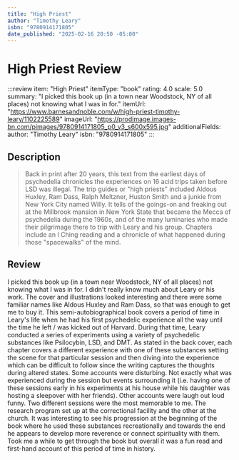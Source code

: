 ```yaml
---
title: "High Priest"
author: "Timothy Leary"
isbn: "9780914171805"
date_published: "2025-02-16 20:50 -05:00"
---
```


# High Priest Review

:::review
item: "High Priest"
itemType: "book"
rating: 4.0
scale: 5.0
summary: "I picked this book up (in a town near Woodstock, NY of all places) not knowing what I was in for."
itemUrl: "https://www.barnesandnoble.com/w/high-priest-timothy-leary/1102225589"
imageUrl: "https://prodimage.images-bn.com/pimages/9780914171805_p0_v3_s600x595.jpg"
additionalFields:
  author: "Timothy Leary"
  isbn: "9780914171805"
:::

## Description

> Back in print after 20 years, this text from the earliest days of psychedelia chronicles the experiences on 16 acid trips taken before LSD was illegal. The trip guides or "high priests" included Aldous Huxley, Ram Dass, Ralph Meltzner, Huston Smith and a junkie from New York City named Willy. It tells of the goings-on and freaking out at the Millbrook mansion in New York State that became the Mecca of psychedelia during the 1960s, and of the many luminaries who made their pilgrimage there to trip with Leary and his group. Chapters include an I Ching reading and a chronicle of what happened during those "spacewalks" of the mind.

## Review

I picked this book up (in a town near Woodstock, NY of all places) not knowing what I was in for. I didn't really know much about Leary or his work. The cover and illustrations looked interesting and there were some familiar names like Aldous Huxley and Ram Dass, so that was enough to get me to buy it. This semi-autobiographical book covers a period of time in Leary's life when he had his first psychedelic experience all the way until the time he left / was kicked out of Harvard. During that time, Leary conducted a series of experiments using a variety of psychedelic substances like Psilocybin, LSD, and DMT. As stated in the back cover, each chapter covers a different experience with one of these substances setting the scene for that particular session and then diving into the experience which can be difficult to follow since the writing captures the thoughts during altered states. Some accounts were disturbing. Not exactly what was experienced during the session but events surrounding it (i.e. having one of these sessions early in his experiments at his house while his daughter was hosting a sleepover with her friends). Other accounts were laugh out loud funny. Two different sessions were the most memorable to me. The research program set up at the correctional facility and the other at the church. It was interesting to see his progression at the beginning of the book where he used these substances recreationally and towards the end he appears to develop more reverence or connect spirituality with them. Took me a while to get through the book but overall it was a fun read and first-hand account of this period of time in history. 